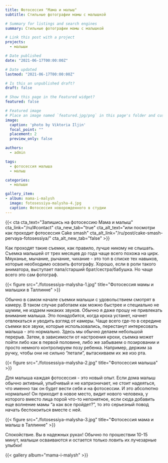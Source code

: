 ```yaml
---
title: Фотосессия "Мама и малыш"
subtitle: Стильные фотографии мамы с малышкой

# Summary for listings and search engines
summary: Стильные фотографии мамы с малышкой

# Link this post with a project
projects: 
  - малыши

# Date published
date: "2021-06-17T00:00:00Z"

# Date updated
lastmod: "2021-06-17T00:00:00Z"

# Is this an unpublished draft?
draft: false

# Show this page in the Featured widget?
featured: false

# Featured image
# Place an image named `featured.jpg/png` in this page's folder and customize its options here.
image:
  caption: 'photo by Viktoria Iljin'
  focal_point: ""
  placement: 2
  preview_only: false

authors:
  - admin

tags:
  - фотосессия малыша
  - малыш

categories:
  - малыши

gallery_item:
- album: mama-i-malysh
  image: fotosessiya-malysha-4.jpg
  caption: Фотосессия новорожденного в студии 
---
```

{{< cta cta_text="Запишись на фотосессию Мама и малыш" cta_link="/ru/#contact" cta_new_tab="true" cta_alt_text="или посмотри как проходит фотосессия Cake smash" cta_alt_link="/ru/post/cake-smash-pervaya-fotosessiya/" cta_alt_new_tab="false" >}}

Как проходят такие съемки, как правило, лучше никому не слышать. Съемка малышей от трех месяцев до года чаще всего похожа на цирк. Мяуканье, мычание, рычание, чихание - это топ в списке тех навыков, которые необходимо освоить фотографу. Хорошо, если в роли такого аниматора, выступает папа/старший брат/сестра/бабушка. Но чаще всего это сам фотограф. 

{{< figure src="./fotosessiya-malysha-1.jpg" title="Фотосессия мамы и малышки в Таллинне" >}}

Обычно в самом начале съемки малыши с удовольствием смотрят в камеру. В таком случае работаем как можно быстрее и специально не шумим, не издаем никаких звуков. Обычно я даже прошу не привлекать внимание малыша. Это понадобится, когда кроха устанет, начнет отвлекаться и уводить взгляд от камеры.
Чаще всего где-то в середине съемки все звуки, которые использовались, перестанут интересовать малыша - это нормально. Здесь мы обычно делаем небольшой перерыв. 
Затем, в зависимости от настроения крохи, съемка может пойти либо как в первой половине, либо же забываем о позировании и просто немного контролируем позу ребенка. Например, держим за ручку, чтобы они не сильно “летали”, вытаскиваем их же изо рта.

{{< figure src="./fotosessiya-malysha-2.jpg" title="Фотосессия малыша" >}}

Для малыша каждая фотосессия - это новый опыт. Если дома малыш обычно активный, улыбчивый и не капризничает, не стоит надеяться, что именно так он будет вести себя и на фотосессии. И это абсолютно нормально! Он приходит в новое место, видит нового человека, у которого вместо лица порой что-то непонятное, если сюда добавить еще волнение мамы “а как все пройдет?”, то это серьезный повод начать беспокоиться вместе с ней.

{{< figure src="./fotosessiya-malysha-3.jpg" title="Фотосессия мама и малыш в Таллинне" >}}

Спокойствие. Вы в надежных руках! Обычно по прошествии 10-15 минут, малыши осваиваются и остается только ловить их лучезарные улыбки! 

{{< gallery album="mama-i-malysh" >}}